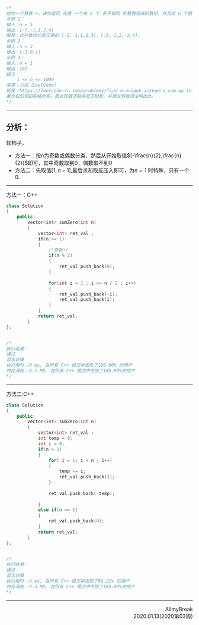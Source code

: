 ```C
/*
给你一个整数 n，请你返回 任意 一个由 n 个 各不相同 的整数组成的数组，并且这 n 个数相加和为 0 。
示例 1：
输入：n = 5
输出：[-7,-1,1,3,4]
解释：这些数组也是正确的 [-5,-1,1,2,3]，[-3,-1,2,-2,4]。
示例 2：
输入：n = 3
输出：[-1,0,1]
示例 3：
输入：n = 1
输出：[0]
提示：
    1 <= n <= 1000
来源：力扣（LeetCode）
链接：https://leetcode-cn.com/problems/find-n-unique-integers-sum-up-to-zero
著作权归领扣网络所有。商业转载请联系官方授权，非商业转载请注明出处。
*/
```

***

## 分析：

软柿子， 

+ 方法一：按n为奇数或偶数分类，然后从开始取值$[-\frac{n}{2},\frac{n}{2}]$即可，其中奇数取到0，偶数取不到0
+ 方法二：先取值$[1,n-1]$,最后求和取反压入即可，为$n=1$ 时特殊，只有一个$0$.

***

 方法一：C++

```C++
class Solution
{
    public:
        vector<int> sumZero(int n)
        {
            vector<int> ret_val ;
            if(n >= 1)
            {
                /*奇数*/
                if(n % 2)
                {
                    ret_val.push_back(0);
                }
                
                for(int i = 1 ; i <= n / 2 ; i++)
                {
                    ret_val.push_back(-i);
                    ret_val.push_back(i); 
                }
            }
            return ret_val;
        }
};


/*
执行结果：
通过
显示详情
执行用时 :0 ms, 在所有 C++ 提交中击败了100.00% 的用户
内存消耗 :9.1 MB, 在所有 C++ 提交中击败了100.00%的用户
*/
```

***
方法二:C++
```C++
class Solution
{
    public:
        vector<int> sumZero(int n)
        {
            vector<int> ret_val ;
            int temp = 0;
            int i = 0;
            if(n > 1)
            {
                for( i = 1; i < n ; i++)
                {
                    temp += i;
                    ret_val.push_back(i);
                }
                
                ret_val.push_back(-temp);
                
            }
            else if(n == 1)
            {
                ret_val.push_back(0);
            }
            return ret_val;
        }
};


/*
执行结果：
通过
显示详情
执行用时 :4 ms, 在所有 C++ 提交中击败了99.21% 的用户
内存消耗 :9.3 MB, 在所有 C++ 提交中击败了100.00%的用户
*/
```


***

<div align = right>
  AlimyBreak
</div>

<div align = right>
  2020.01.13(2020第03周)
</div>

